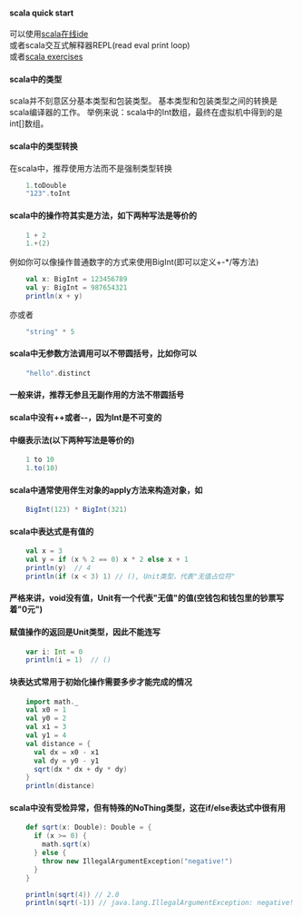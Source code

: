 #### scala quick start
可以使用[scala在线ide](https://scalafiddle.io/)  
或者scala交互式解释器REPL(read eval print loop)  
或者[scala exercises](https://www.scala-exercises.org/)

#### scala中的类型
scala并不刻意区分基本类型和包装类型。
基本类型和包装类型之间的转换是scala编译器的工作。
举例来说：scala中的Int数组，最终在虚拟机中得到的是int[]数组。

#### scala中的类型转换
在scala中，推荐使用方法而不是强制类型转换
```scala
    1.toDouble
    "123".toInt
```
#### scala中的操作符其实是方法，如下两种写法是等价的
```scala
    1 + 2
    1.+(2)
```
例如你可以像操作普通数字的方式来使用BigInt(即可以定义+-*/等方法)
```scala
    val x: BigInt = 123456789
    val y: BigInt = 987654321
    println(x + y)
```
亦或者
```scala
    "string" * 5
```

#### scala中无参数方法调用可以不带圆括号，比如你可以
```scala
    "hello".distinct
```

#### 一般来讲，推荐无参且无副作用的方法不带圆括号

#### scala中没有++或者--，因为Int是不可变的

#### 中缀表示法(以下两种写法是等价的)
```scala
    1 to 10
    1.to(10)
```

#### scala中通常使用伴生对象的apply方法来构造对象，如
```scala
    BigInt(123) * BigInt(321)
```

#### scala中表达式是有值的
```scala
    val x = 3
    val y = if (x % 2 == 0) x * 2 else x + 1
    println(y)  // 4
    println(if (x < 3) 1) // (), Unit类型，代表"无值占位符"
```

#### 严格来讲，void没有值，Unit有一个代表"无值"的值(空钱包和钱包里的钞票写着"0元")

#### 赋值操作的返回是Unit类型，因此不能连写
```scala
    var i: Int = 0
    println(i = 1)  // ()
```

#### 块表达式常用于初始化操作需要多步才能完成的情况

```scala
    import math._
    val x0 = 1
    val y0 = 2
    val x1 = 3
    val y1 = 4
    val distance = {
      val dx = x0 - x1
      val dy = y0 - y1
      sqrt(dx * dx + dy * dy)
    }
    println(distance)
```

#### scala中没有受检异常，但有特殊的NoThing类型，这在if/else表达式中很有用
````scala
    def sqrt(x: Double): Double = {
      if (x >= 0) {
        math.sqrt(x)
      } else {
        throw new IllegalArgumentException("negative!")
      }
    }

    println(sqrt(4)) // 2.0
    println(sqrt(-1)) // java.lang.IllegalArgumentException: negative!
````
